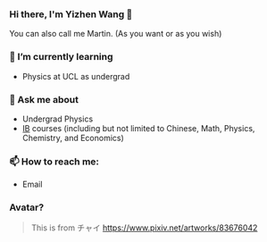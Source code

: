 ### Hi there, I'm Yizhen Wang 👋

You can also call me Martin. (As you want or as you wish)

### 🌱 I’m currently learning
* Physics at UCL as undergrad

### 💬 Ask me about 
* Undergrad Physics
* [IB](https://ibo.org/) courses (including but not limited to Chinese, Math, Physics, Chemistry, and Economics)
  
### 📫 How to reach me:
* Email

### Avatar?
> This is from チャイ https://www.pixiv.net/artworks/83676042

<!--
**martinwang2002/martinwang2002** is a ✨ _special_ ✨ repository because its `README.md` (this file) appears on your GitHub profile.

Here are some ideas to get you started:

- 🔭 I’m currently working on ...
- 🌱 I’m currently learning ...
- 👯 I’m looking to collaborate on ...
- 🤔 I’m looking for help with ...
- 💬 Ask me about ...
- 📫 How to reach me: ...
- 😄 Pronouns: ...
- ⚡ Fun fact: ...
-->
